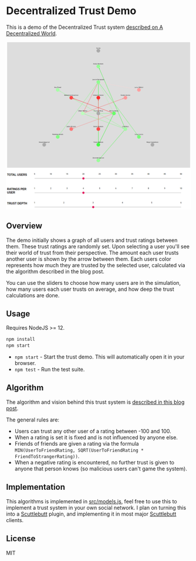 # Decentralized Trust Demo

This is a demo of the Decentralized Trust system [described on A Decentralized World](https://adecentralizedworld.com).

![trust demo image](trust-demo.png)

## Overview

The demo initially shows a graph of all users and trust ratings between
them. These trust ratings are randomly set. Upon selecting a user you'll
see their world of trust from their perspective. The amount each user trusts
another user is shown by the arrow between them. Each users color represents
how much they are trusted by the selected user, calculated via the algorithm
described in the blog post.

You can use the sliders to choose how many users are in the simulation, how many users each user trusts on average, and how deep the trust calculations are done.

## Usage

Requires NodeJS >= 12.

```sh
npm install
npm start
```

- `npm start` - Start the trust demo. This will automatically open it in your browser.
- `npm test` - Run the test suite.

## Algorithm

The algorithm and vision behind this trust system is [described in this blog post](https://adecentralizedworld.com).

The general rules are:

- Users can trust any other user of a rating between -100 and 100.
- When a rating is set it is fixed and is not influenced by anyone else.
- Friends of friends are given a rating via the formula `MIN(UserToFriendRating, SQRT(UserToFriendRating * FriendToStrangerRating))`.
- When a negative rating is encountered, no further trust is given to anyone that person knows (so malicious users can't game the system).

## Implementation

This algorithms is implemented in [src/models.js](src/models.js), feel free to use this to implement a trust system in your own social network.
I plan on turning this into a [Scuttlebutt] plugin, and implementing it in most major [Scuttlebutt] clients.

[Scuttlebutt]: https://scuttlebutt.nz

## License

MIT
